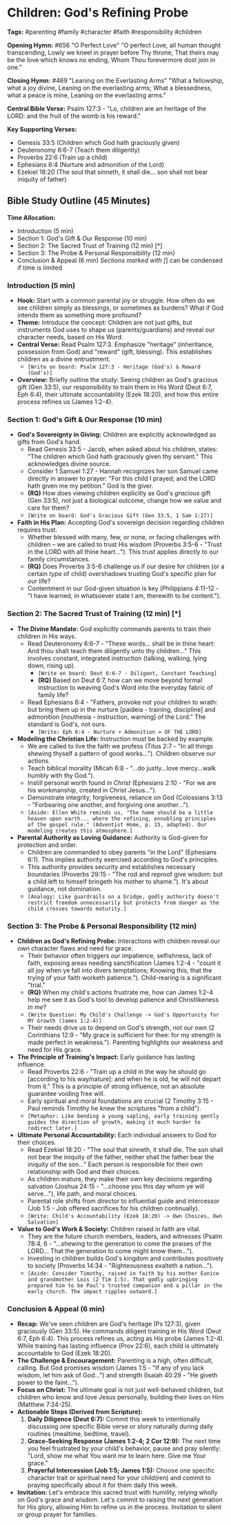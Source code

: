 # Children: God's Refining Probe

**Tags:** #parenting #family #character #faith #responsibility #children

**Opening Hymn:** #656 "O Perfect Love"
"O perfect Love, all human thought transcending, Lowly we kneel in prayer before Thy throne, That theirs may be the love which knows no ending, Whom Thou forevermore dost join in one."

**Closing Hymn:** #469 "Leaning on the Everlasting Arms"
"What a fellowship, what a joy divine, Leaning on the everlasting arms; What a blessedness, what a peace is mine, Leaning on the everlasting arms."

**Central Bible Verse:** Psalm 127:3 - "Lo, children are an heritage of the LORD: and the fruit of the womb is his reward."

**Key Supporting Verses:**
*   Genesis 33:5 (Children which God hath graciously given)
*   Deuteronomy 6:6-7 (Teach them diligently)
*   Proverbs 22:6 (Train up a child)
*   Ephesians 6:4 (Nurture and admonition of the Lord)
*   Ezekiel 18:20 (The soul that sinneth, it shall die... son shall not bear iniquity of father)

## Bible Study Outline (45 Minutes)

**Time Allocation:**
- Introduction (5 min)
- Section 1: God's Gift & Our Response (10 min)
- Section 2: The Sacred Trust of Training (12 min) [*]
- Section 3: The Probe & Personal Responsibility (12 min)
- Conclusion & Appeal (6 min)
*Sections marked with [*] can be condensed if time is limited

### Introduction (5 min)
- **Hook:** Start with a common parental joy or struggle. How often do we see children simply as blessings, or sometimes as burdens? What if God intends them as something more profound?
- **Theme:** Introduce the concept: Children are not just gifts, but instruments God uses to shape *us* (parents/guardians) and reveal our character needs, based on His Word.
- **Central Verse:** Read Psalm 127:3. Emphasize "heritage" (inheritance, possession from God) and "reward" (gift, blessing). This establishes children as a divine entrustment.
    - `[Write on board: Psalm 127:3 - Heritage (God's) & Reward (God's)]`
- **Overview:** Briefly outline the study: Seeing children as God's gracious gift (Gen 33:5), our responsibility to train them in His Word (Deut 6:7, Eph 6:4), their ultimate accountability (Ezek 18:20), and how this entire process refines us (James 1:2-4).

### Section 1: God's Gift & Our Response (10 min)
- **God's Sovereignty in Giving:** Children are explicitly acknowledged as gifts from God's hand.
    - Read Genesis 33:5 - Jacob, when asked about his children, states: "The children which God hath graciously given thy servant." This acknowledges divine source.
    - Consider 1 Samuel 1:27 - Hannah recognizes her son Samuel came directly in answer to prayer: "For this child I prayed; and the LORD hath given me my petition." God is the giver.
    - **(RQ)** How does viewing children explicitly as God's *gracious* gift (Gen 33:5), not just a biological outcome, change how we value and care for them?
    - `[Write on board: God's Gracious Gift (Gen 33:5, 1 Sam 1:27)]`
- **Faith in His Plan:** Accepting God's sovereign decision regarding children requires trust.
    - Whether blessed with many, few, or none, or facing challenges with children – we are called to trust His wisdom (Proverbs 3:5-6 - "Trust in the LORD with all thine heart..."). This trust applies directly to our family circumstances.
    - **(RQ)** Does Proverbs 3:5-6 challenge us if our desire for children (or a certain *type* of child) overshadows trusting God's specific plan for *our* life?
    - Contentment in our God-given situation is key (Philippians 4:11-12 - "I have learned, in whatsoever state I am, therewith to be content.").

### Section 2: The Sacred Trust of Training (12 min) [*]
- **The Divine Mandate:** God explicitly commands parents to train their children in His ways.
    - Read Deuteronomy 6:6-7 - "These words... shall be in thine heart: And thou shalt teach them diligently unto thy children..." This involves constant, integrated instruction (talking, walking, lying down, rising up).
        - `[Write on board: Deut 6:6-7 - Diligent, Constant Teaching]`
        - **(RQ)** Based on Deut 6:7, how can we move beyond formal instruction to weaving God's Word into the everyday fabric of family life?
    - Read Ephesians 6:4 - "Fathers, provoke not your children to wrath: but bring them up in the nurture [paideia - training, discipline] and admonition [nouthesia - instruction, warning] of the Lord." The standard is God's, not ours.
        - `[Write: Eph 6:4 - Nurture + Admonition = OF THE LORD]`
- **Modeling the Christian Life:** Instruction must be backed by example.
    - We are called to live the faith we profess (Titus 2:7 - "In all things shewing thyself a pattern of good works..."). Children observe our actions.
    - Teach biblical morality (Micah 6:8 - "...do justly...love mercy...walk humbly with thy God.").
    - Instill personal worth found *in Christ* (Ephesians 2:10 - "For we are his workmanship, created in Christ Jesus...").
    - Demonstrate integrity, forgiveness, reliance on God (Colossians 3:13 - "Forbearing one another, and forgiving one another...").
    - `[Aside: Ellen White reminds us, "The home should be a little heaven upon earth... where the refining, ennobling principles of the gospel rule." (Adventist Home, p. 15, adapted). Our modeling creates this atmosphere.]`
- **Parental Authority as Loving Guidance:** Authority is God-given for protection and order.
    - Children are commanded to obey parents "in the Lord" (Ephesians 6:1). This implies authority exercised according to God's principles.
    - This authority provides security and establishes necessary boundaries (Proverbs 29:15 - "The rod and reproof give wisdom: but a child left to himself bringeth his mother to shame."). It's about guidance, not domination.
    - `[Analogy: Like guardrails on a bridge, godly authority doesn't restrict freedom unnecessarily but protects from danger as the child crosses towards maturity.]`

### Section 3: The Probe & Personal Responsibility (12 min)
- **Children as God's Refining Probe:** Interactions with children reveal our own character flaws and need for grace.
    - Their behavior often triggers *our* impatience, selfishness, lack of faith, exposing areas needing sanctification (James 1:2-4 - "count it all joy when ye fall into divers temptations; Knowing this, that the trying of your faith worketh patience."). Child-rearing is a significant "trial."
    - **(RQ)** When my child's actions frustrate me, how can James 1:2-4 help me see it as God's tool to develop patience and Christlikeness *in me*?
    - `[Write Question: My Child's Challenge -> God's Opportunity for MY Growth (James 1:2-4)]`
    - Their needs drive us to depend on God's strength, not our own (2 Corinthians 12:9 - "My grace is sufficient for thee: for my strength is made perfect in weakness."). Parenting highlights our weakness and need for His grace.
- **The Principle of Training's Impact:** Early guidance has lasting influence.
    - Read Proverbs 22:6 - "Train up a child in the way he should go [according to his way/nature]: and when he is old, he will not depart from it." This is a principle of strong influence, not an absolute guarantee voiding free will.
    - Early spiritual and moral foundations are crucial (2 Timothy 3:15 - Paul reminds Timothy he knew the scriptures "from a child").
    - `[Metaphor: Like bending a young sapling, early training gently guides the direction of growth, making it much harder to redirect later.]`
- **Ultimate Personal Accountability:** Each individual answers to God for their choices.
    - Read Ezekiel 18:20 - "The soul that sinneth, it shall die. The son shall not bear the iniquity of the father, neither shall the father bear the iniquity of the son..." Each person is responsible for their own relationship with God and their choices.
    - As children mature, they make their own key decisions regarding salvation (Joshua 24:15 - "...choose you this day whom ye will serve..."), life path, and moral choices.
    - Parental role shifts from director to influential guide and intercessor (Job 1:5 - Job offered sacrifices for his children continually).
    - `[Write: Child's Accountability (Ezek 18:20) -> Own Choices, Own Salvation]`
- **Value to God's Work & Society:** Children raised in faith are vital.
    - They are the future church members, leaders, and witnesses (Psalm 78:4, 6 - "...shewing to the generation to come the praises of the LORD... That the generation to come might know them...").
    - Investing in children builds God's kingdom and contributes positively to society (Proverbs 14:34 - "Righteousness exalteth a nation...").
    - `[Aside: Consider Timothy, raised in faith by his mother Eunice and grandmother Lois (2 Tim 1:5). That godly upbringing prepared him to be Paul's trusted companion and a pillar in the early church. The impact ripples outward.]`

### Conclusion & Appeal (6 min)
- **Recap:** We've seen children are God's heritage (Ps 127:3), given graciously (Gen 33:5). He commands diligent training in His Word (Deut 6:7, Eph 6:4). This process refines us, acting as His probe (James 1:2-4). While training has lasting influence (Prov 22:6), each child is ultimately accountable to God (Ezek 18:20).
- **The Challenge & Encouragement:** Parenting is a high, often difficult, calling. But God promises wisdom (James 1:5 - "If any of you lack wisdom, let him ask of God...") and strength (Isaiah 40:29 - "He giveth power to the faint...").
- **Focus on Christ:** The ultimate goal is not just well-behaved children, but children who know and love Jesus personally, building their lives on Him (Matthew 7:24-25).
- **Actionable Steps (Derived from Scripture):**
    1.  **Daily Diligence (Deut 6:7):** Commit this week to intentionally discussing one specific Bible verse or story naturally during daily routines (mealtime, bedtime, travel).
    2.  **Grace-Seeking Response (James 1:2-4; 2 Cor 12:9):** The next time you feel frustrated by your child's behavior, pause and pray silently: "Lord, show me what You want *me* to learn here. Give me Your grace."
    3.  **Prayerful Intercession (Job 1:5; James 1:5):** Choose one specific character trait or spiritual need for your child(ren) and commit to praying specifically about it for them daily this week.
- **Invitation:** Let's embrace this sacred trust with humility, relying wholly on God's grace and wisdom. Let's commit to raising the next generation for His glory, allowing Him to refine us in the process. Invitation to silent or group prayer for families.